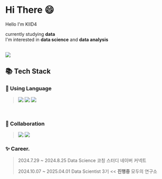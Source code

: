 <h1> Hi There 😄 </h1>

Hello I'm KIID4 

currently studying **data** <br>
I'm interested in **data science** and **data analysis** <br><br>

[<img src="https://img.shields.io/badge/Velog-20C997?style=flat-square&logo=velog&logoColor=white"/>](https://velog.io/@kiid4/series)

<h2> 📚 Tech Stack </h2>

### 📂 Using Language
> <img src="https://img.shields.io/badge/python-3670A0?style=for-the-badge&logo=python&logoColor=ffdd54"> <img src="https://img.shields.io/badge/java-%23ED8B00.svg?style=for-the-badge&logo=openjdk&logoColor=white">
> <img src="https://img.shields.io/badge/kotlin-%237F52FF.svg?style=for-the-badge&logo=kotlin&logoColor=white">

<br>

### 📂 Collaboration
> <img src="https://img.shields.io/badge/Notion-000000?style=for-the-badge&logo=Notion&logoColor=white"> <img src="https://img.shields.io/badge/Figma-F24E1E?style=for-the-badge&logo=Figma&logoColor=white">

### ✨ Career.
> 2024.7.29 ~ 2024.8.25 Data Science 코칭 스터디
> 네이버 커넥트
> 
> 2024.10.07 ~ 2025.04.01 Data Scientist 3기 << **진행중**
> 모두의 연구소
